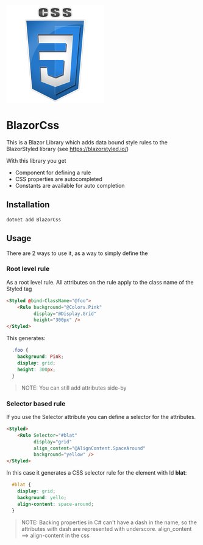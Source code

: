 ![alt text](https://github.com/tomlm/BlazorCss/raw/master/icon256.png "BlazorCss")

# BlazorCss
This is a Blazor Library which adds data bound style rules to the BlazorStyled library (see https://blazorstyled.io/) 

With this library you get
* Component for defining a rule
* CSS properties are autocompleted
* Constants are available for auto completion

## Installation
```
dotnet add BlazorCss
```

## Usage
There are 2 ways to use it, as a way to simply define the 

### Root level rule
As a root level rule.  All attributes on the rule apply to the class name of the Styled tag

```html
<Styled @bind-ClassName="@foo">
    <Rule background="@Colors.Pink"
          display="@Display.Grid"
          height="300px" />
</Styled>
```

This generates:
```css
  .foo {
    background: Pink;
    display: grid;
    height: 300px;
  }
```
> NOTE: You can still add attributes side-by

### Selector based rule
If you use the Selector attribute you can define a selector for the attributes.

```html
<Styled>
    <Rule Selector="#blat"
          display="grid"
          align_content="@AlignContent.SpaceAround"
          background="yellow" />
</Styled>
```

In this case it generates a CSS selector rule for the element with Id **blat**:
```css
  #blat {
    display: grid;
    background: yello;
    align-content: space-around;
  }
```

> NOTE: Backing properties in C# can't have a dash in the name, so the attributes with dash are represented with underscore.
> align_content ==> align-content in the css

